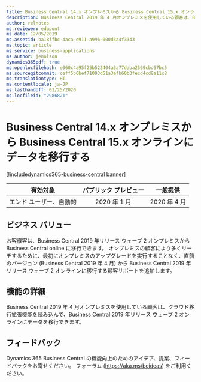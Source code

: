 ```yaml
---
title: Business Central 14.x オンプレミスから Business Central 15.x オンラインにデータを移行する
description: Business Central 2019 年 4 月オンプレミスを使用している顧客は、Business Central 2019 年リリース ウェーブ 2 オンラインに移行することが可能です。
author: relnotes
ms.reviewer: edupont
ms.date: 12/05/2019
ms.assetid: ba18ffbc-4aca-e911-a996-000d3a4f3343
ms.topic: article
ms.service: business-applications
ms.author: jenolson
dynamics365pdf: true
ms.openlocfilehash: e060c4a95f25b522404a3a77daba2569cbd67bc5
ms.sourcegitcommit: ceff5b6bef71093d51a3afb60b3fecd4cd8a11c8
ms.translationtype: HT
ms.contentlocale: ja-JP
ms.lasthandoff: 01/25/2020
ms.locfileid: "2986821"
---
```

# <a name="migrate-data-from-business-central-14x-on-premises-to-business-central-15x-online"></a>Business Central 14.x オンプレミスから Business Central 15.x オンラインにデータを移行する
[!include[dynamics365-business-central banner](../includes/dynamics365-business-central.md)]

| 有効対象    |  パブリック プレビュー | 一般提供 | 
| ---------- | :----------: |:----------: |
|エンド ユーザー、自動的|2020 年 1 月| 2020 年 4 月|


## <a name="business-value"></a>ビジネス バリュー
<!-- bv start -->
お客様客は、Business Central 2019 年リリース ウェーブ 2 オンプレミスから Business Central online に移行できます。 オンプレミスの顧客により多くリーチするために、最初にオンプレミスのアップグレードを実行することなく、直前のバージョン (Business Central 2019 年 4 月) から Business Central 2019 年リリース ウェーブ 2 オンラインに移行する顧客サポートを追加します。
<!-- bv end -->



## <a name="feature-details"></a>機能の詳細
<!--feature detail start -->
Business Central 2019 年 4 月オンプレミスを使用している顧客は、クラウド移行拡張機能を読み込んで、Business Central 2019 年リリース ウェーブ 2 オンラインにデータを移行できます。 
<!--feature detail end -->






## <a name="tell-us-what-you-think"></a>フィードバック
Dynamics 365 Business Central の機能向上のためのアイデア、提案、フィードバックをお寄せください。 フォーラム (https://aka.ms/bcideas) をご利用ください。



